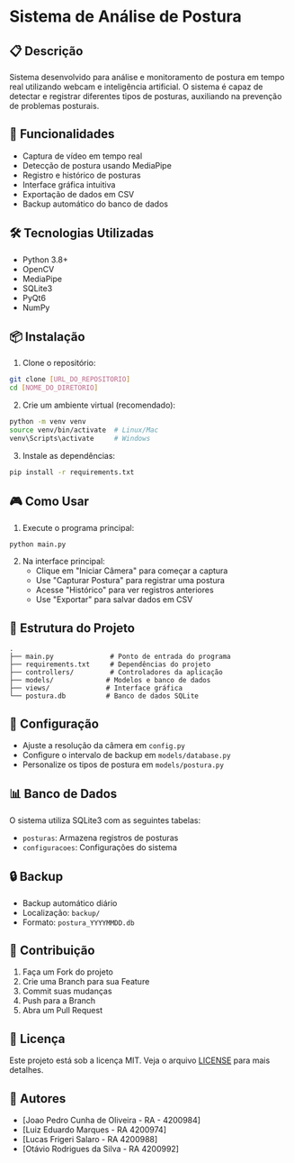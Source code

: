 # Sistema de Análise de Postura

## 📋 Descrição
Sistema desenvolvido para análise e monitoramento de postura em tempo real utilizando webcam e inteligência artificial. O sistema é capaz de detectar e registrar diferentes tipos de posturas, auxiliando na prevenção de problemas posturais.

## 🚀 Funcionalidades
- Captura de vídeo em tempo real
- Detecção de postura usando MediaPipe
- Registro e histórico de posturas
- Interface gráfica intuitiva
- Exportação de dados em CSV
- Backup automático do banco de dados

## 🛠️ Tecnologias Utilizadas
- Python 3.8+
- OpenCV
- MediaPipe
- SQLite3
- PyQt6
- NumPy

## 📦 Instalação

1. Clone o repositório:
```bash
git clone [URL_DO_REPOSITORIO]
cd [NOME_DO_DIRETORIO]
```

2. Crie um ambiente virtual (recomendado):
```bash
python -m venv venv
source venv/bin/activate  # Linux/Mac
venv\Scripts\activate     # Windows
```

3. Instale as dependências:
```bash
pip install -r requirements.txt
```

## 🎮 Como Usar

1. Execute o programa principal:
```bash
python main.py
```

2. Na interface principal:
   - Clique em "Iniciar Câmera" para começar a captura
   - Use "Capturar Postura" para registrar uma postura
   - Acesse "Histórico" para ver registros anteriores
   - Use "Exportar" para salvar dados em CSV

## 📁 Estrutura do Projeto
```
.
├── main.py              # Ponto de entrada do programa
├── requirements.txt     # Dependências do projeto
├── controllers/         # Controladores da aplicação
├── models/             # Modelos e banco de dados
├── views/              # Interface gráfica
└── postura.db          # Banco de dados SQLite
```

## 🔧 Configuração
- Ajuste a resolução da câmera em `config.py`
- Configure o intervalo de backup em `models/database.py`
- Personalize os tipos de postura em `models/postura.py`

## 📊 Banco de Dados
O sistema utiliza SQLite3 com as seguintes tabelas:
- `posturas`: Armazena registros de posturas
- `configuracoes`: Configurações do sistema

## 🔒 Backup
- Backup automático diário
- Localização: `backup/`
- Formato: `postura_YYYYMMDD.db`

## 🤝 Contribuição
1. Faça um Fork do projeto
2. Crie uma Branch para sua Feature
3. Commit suas mudanças
4. Push para a Branch
5. Abra um Pull Request

## 📝 Licença
Este projeto está sob a licença MIT. Veja o arquivo [LICENSE](LICENSE) para mais detalhes.

## 👥 Autores
- [Joao Pedro Cunha de Oliveira - RA - 4200984]
- [Luiz Eduardo Marques - RA 4200974]
- [Lucas Frigeri Salaro - RA 4200988]
- [Otávio Rodrigues da Silva - RA 4200992]
